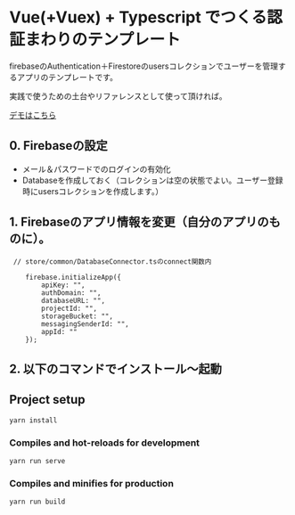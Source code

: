 # Vue(+Vuex) + Typescript でつくる認証まわりのテンプレート

firebaseのAuthentication＋Firestoreのusersコレクションでユーザーを管理するアプリのテンプレートです。

実践で使うための土台やリファレンスとして使って頂ければ。


[デモはこちら](https://mutsuyuki.github.io/vue-firebase-auth-template/)

## 0. Firebaseの設定

- メール＆パスワードでのログインの有効化
- Databaseを作成しておく（コレクションは空の状態でよい。ユーザー登録時にusersコレクションを作成します。）


## 1. Firebaseのアプリ情報を変更（自分のアプリのものに）。

```
 // store/common/DatabaseConnector.tsのconnect関数内
 
    firebase.initializeApp({
        apiKey: "",
        authDomain: "",
        databaseURL: "",
        projectId: "",
        storageBucket: "",
        messagingSenderId: "",
        appId: ""
    });
```


## 2. 以下のコマンドでインストール～起動

## Project setup
```
yarn install
```

### Compiles and hot-reloads for development
```
yarn run serve
```

### Compiles and minifies for production
```
yarn run build
```


